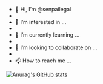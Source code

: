 - 👋 Hi, I’m @senpailegal
- 
- 👀 I’m interested in ...
- 
- 🌱 I’m currently learning ...
- 
- 💞️ I’m looking to collaborate on ...
- 
- 📫 How to reach me ...

[![Anurag's GitHub stats](https://github-readme-stats.vercel.app/api?username=senpailegal)](https://github.com/anuraghazra/github-readme-stats)

<!---
senpailegal/senpailegal is a ✨ special ✨ repository because its `README.md` (this file) appears on your GitHub profile.
You can click the Preview link to take a look at your changes.
--->
